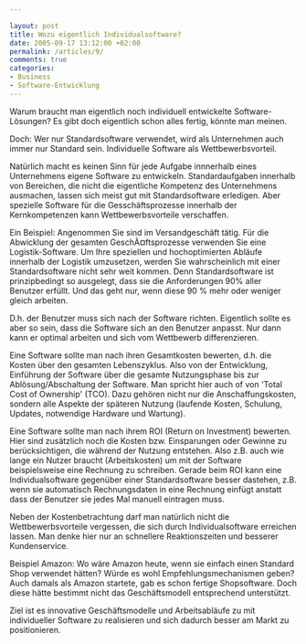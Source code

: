 ```yaml
---

layout: post
title: Wozu eigentlich Individualsoftware?
date: 2005-09-17 13:12:00 +02:00
permalink: /articles/9/
comments: true
categories: 
- Business
- Software-Entwicklung
---
```


Warum braucht man eigentlich noch individuell entwickelte
Software-Lösungen? Es gibt doch eigentlich schon alles fertig, könnte
man meinen.

Doch: Wer nur Standardsoftware verwendet, wird als Unternehmen auch
immer nur Standard sein. Individuelle Software als Wettbewerbsvorteil.

Natürlich macht es keinen Sinn für jede Aufgabe innnerhalb eines
Unternehmens eigene Software zu entwickeln. Standardaufgaben innerhalb
von Bereichen, die nicht die eigentliche Kompetenz des Unternehmens
ausmachen, lassen sich meist gut mit Standardsoftware erledigen. Aber
spezielle Software für die Gesschäftsprozesse innerhalb der
Kernkompetenzen kann Wettbewerbsvorteile verschaffen.

Ein Beispiel: Angenommen Sie sind im Versandgeschäft tätig. Für die
Abwicklung der gesamten GeschÃ¤ftsprozesse verwenden Sie eine
Logistik-Software. Um Ihre speziellen und hochoptimierten Abläufe
innerhalb der Logistik umzusetzen, werden Sie wahrscheinlich mit einer
Standardsoftware nicht sehr weit kommen. Denn Standardsoftware ist
prinzipbedingt so ausgelegt, dass sie die Anforderungen 90% aller
Benutzer erfüllt. Und das geht nur, wenn diese 90 % mehr oder weniger
gleich arbeiten.

D.h. der Benutzer muss sich nach der Software richten. Eigentlich sollte
es aber so sein, dass die Software sich an den Benutzer anpasst. Nur
dann kann er optimal arbeiten und sich vom Wettbewerb differenzieren.

Eine Software sollte man nach ihren Gesamtkosten bewerten, d.h. die
Kosten über den gesamten Lebenszyklus. Also von der Entwicklung,
Einführung der Software über die gesamte Nutzungsphase bis zur
Ablösung/Abschaltung der Software. Man spricht hier auch of von 'Total
Cost of Ownership' (TCO). Dazu gehören nicht nur die Anschaffungskosten,
sondern alle Aspekte der späteren Nutzung (laufende Kosten, Schulung,
Updates, notwendige Hardware und Wartung).

Eine Software sollte man nach ihrem ROI (Return on Investment) bewerten.
Hier sind zusätzlich noch die Kosten bzw. Einsparungen oder Gewinne zu
berücksichtigen, die während der Nutzung entstehen. Also z.B. auch wie
lange ein Nutzer braucht (Arbeitskosten) um mit der Software
beispielsweise eine Rechnung zu schreiben. Gerade beim ROI kann eine
Individualsoftware gegenüber einer Standardsoftware besser dastehen,
z.B. wenn sie automatisch Rechnungsdaten in eine Rechnung einfügt
anstatt dass der Benutzer sie jedes Mal manuell eintragen muss.

Neben der Kostenbetrachtung darf man natürlich nicht die
Wettbewerbsvorteile vergessen, die sich durch Individualsoftware
erreichen lassen. Man denke hier nur an schnellere Reaktionszeiten und
besserer Kundenservice.

Beispiel Amazon: Wo wäre Amazon heute, wenn sie einfach einen Standard
Shop verwendet hätten? Würde es wohl Empfehlungsmechanismen geben? Auch
damals als Amazon startete, gab es schon fertige Shopsoftware. Doch
diese hätte bestimmt nicht das Geschäftsmodell entsprechend unterstützt.

Ziel ist es innovative Geschäftsmodelle und Arbeitsabläufe zu mit
individueller Software zu realisieren und sich dadurch besser am Markt
zu positionieren.
